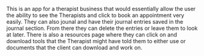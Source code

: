 This is an app for a therapist business that would essentially allow the user the ability to see the Therapists and click to book an appointment very easily. 
They can also jounal and have their journal entries saved in the journal section. From there they can delete the entries or leave them to look at later.
There is also a resources page where they can click on and download tools that the Therapist might have told them to either use or documents that the client can download and work on.
